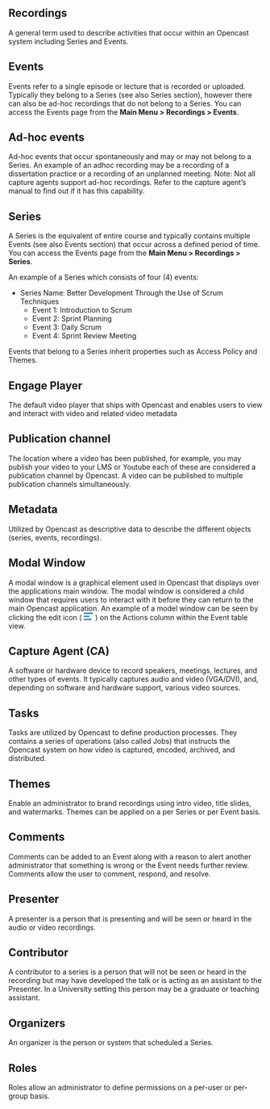 <!-- Hamburger Icon -->
[icon_hamburger]:data:image/png;base64,iVBORw0KGgoAAAANSUhEUgAAABMAAAAPCAYAAAAGRPQsAAAARklEQVQ4y2Ow6L3SCsQ/gfg/BRikv5WBCgbB8GcGKrnsF9hlIwSQEGY/CYYLiYH/mVouG1ExRqUwIxy7FGalz9RyGUbsAgCNXmeVduHT9gAAAABJRU5ErkJggg== "Edit Icon"



## Recordings
A general term used to describe activities that occur within an Opencast system including Series and Events.

## Events
Events refer to a single episode or lecture that is recorded or uploaded. Typically they belong to a Series (see also
Series section), however there can also be ad-hoc recordings that do not belong to a Series. You can access the Events
page from the **Main Menu > Recordings > Events**.

## Ad-hoc events
Ad-hoc events that occur spontaneously and may or may not belong to a Series. An example of an adhoc recording may be a
recording of a dissertation practice or a recording of an unplanned meeting. Note: Not all capture agents support ad-hoc
recordings. Refer to the capture agent’s manual to find out if it has this capability.

## Series
A Series is the equivalent of entire course and typically contains multiple Events (see also Events section) that occur
across a defined period of time. You can access the Events page from the **Main Menu > Recordings > Series**.

An example of a Series which consists of four (4) events:

* Series Name: Better Development Through the Use of Scrum Techniques
    * Event 1: Introduction to Scrum
    * Event 2: Sprint Planning
    * Event 3: Daily Scrum
    * Event 4: Sprint Review Meeting

Events that belong to a Series inherit properties such as Access Policy and Themes.

## Engage Player
The default video player that ships with Opencast and enables users to view and interact with video and related video
metadata

## Publication channel
The location where a video has been published, for example, you may publish your video to your LMS or Youtube each of
these are considered a publication channel by Opencast. A video can be published to multiple publication channels
simultaneously.

## Metadata
Utilized by Opencast as descriptive data to describe the different objects (series, events, recordings).

## Modal Window
A modal window is a graphical element used in Opencast that displays over the applications main window. The modal window
is considered a child window that requires users to interact with it before they can return to the main Opencast
application. An example of a model window can be seen by clicking the edit icon ( ![icon_hamburger][] ) on the Actions
column within the Event table view.

## Capture Agent (CA)
A software or hardware device to record speakers, meetings, lectures, and other types of events. It typically captures
audio and video (VGA/DVI), and, depending on software and hardware support, various video sources.

## Tasks
Tasks are utilized by Opencast to define production processes. They contains a series of operations (also called Jobs)
that instructs the Opencast system on how video is captured, encoded, archived, and distributed.  

## Themes
Enable an administrator to brand recordings using intro video, title slides, and watermarks. Themes can be applied on a
per Series or per Event basis.

## Comments
Comments can be added to an Event along with a reason to alert another administrator that something is wrong or the
Event needs further review. Comments allow the user to comment, respond, and resolve.

## Presenter
A presenter is a person that is presenting and will be seen or heard in the audio or video recordings.

## Contributor
A contributor to a series is a person that will not be seen or heard in the recording but may have developed the talk or
is acting as an assistant to the Presenter. In a University setting this person may be a graduate or teaching assistant.

## Organizers
An organizer is the person or system that scheduled a Series.

## Roles
Roles allow an administrator to define permissions on a per-user or per-group basis.
